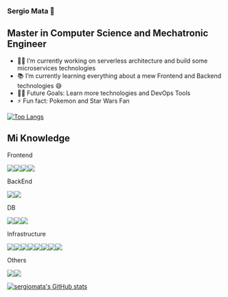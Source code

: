 ### Sergio Mata 🤖

## Master in Computer Science and Mechatronic Engineer  

- 👨‍💻 I’m currently working on serverless architecture and build some microservices technologies
- 📚 I’m currently learning everything about a mew Frontend and Backend technologies 😅
- 💪🏼 Future Goals: Learn more technologies and DevOps Tools
- ⚡ Fun fact: Pokemon and Star Wars Fan 

[![Top Langs](https://github-readme-stats.vercel.app/api/top-langs/?username=sergiomata&langs_count=8)](https://github.com/sergiomata/github-readme-stats)

## Mi Knowledge


Frontend 

<img src = "https://img.shields.io/badge/-HTML5-E34F26?style=flat&logo=html5&logoColor=white"><img src = "https://img.shields.io/badge/-CSS3-1572B6?style=flat&logo=css3&logoColor=white"><img src="https://img.shields.io/badge/-JavaScript-eed718?style=flat&logo=javascript&logoColor=ffffff"><img src="https://img.shields.io/badge/-React-000000?style=flat&logo=react&logoColor=00c8ff">



BackEnd

<img src="https://img.shields.io/badge/-Express.js-787878?style=flat"><img src="https://img.shields.io/badge/-Node.js-3C873A?style=flat&logo=Node.js&logoColor=white">



DB

<img src="https://img.shields.io/badge/-MongoDB-4DB33D?style=flat&logo=mongodb&logoColor=FFFFFF"><img src="https://img.shields.io/badge/-MySQL-F29111?style=flat&logo=mysql&logoColor=FFFFFF"><img src="http://img.shields.io/badge/-Java-007396?style=flat-square&logo=java&logoColor=ffffff">



Infrastructure 

<img src="https://img.shields.io/badge/-AWS-orange#:~:text=AWS-,AWS"><img src="https://img.shields.io/badge/-Firebase-FFA611?style=flat&logo=firebase&logoColor=FFFFFF"><img src="http://img.shields.io/badge/-Google%20Cloud%20Platform-4285F4?style=flat&logo=google%20cloud&logoColor=white"><img src="http://img.shields.io/badge/-Git-F1502F?style=flat&logo=git&logoColor=FFFFFF"><img src="http://img.shields.io/badge/-Github-000000?style=flat&logo=github&logoColor=FFFFFF"><img src="https://img.shields.io/badge/-Git-%23F05032?style=flat-square&logo=git&logoColor=%23ffffff"><img src="https://img.shields.io/badge/-GitLab-FCA121?style=flat-square&logo=gitlab"><img src="http://img.shields.io/badge/-Github%20Actions-2088FF?style=flat-square&logo=github-actions&logoColor=ffffff">



Others

<img src="https://img.shields.io/badge/-GraphQL-e535ab?style=flat&logo=graphql&logoColor=FFFFFF"><img src="http://img.shields.io/badge/-VS%20Code-007ACC?style=flat&logo=visual%20studio%20code&logoColor=white">

[![sergiomata's GitHub stats](https://github-readme-stats.vercel.app/api?username=sergiomata&count_private=true)](https://github.com/sergiomata/github-readme-stats)
